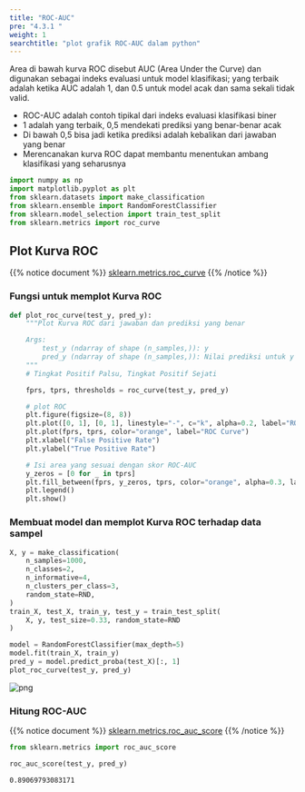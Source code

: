 ```yaml
---
title: "ROC-AUC"
pre: "4.3.1 "
weight: 1
searchtitle: "plot grafik ROC-AUC dalam python"
---
```


Area di bawah kurva ROC disebut AUC (Area Under the Curve) dan digunakan sebagai indeks evaluasi untuk model klasifikasi; yang terbaik adalah ketika AUC adalah 1, dan 0.5 untuk model acak dan sama sekali tidak valid.

- ROC-AUC adalah contoh tipikal dari indeks evaluasi klasifikasi biner
- 1 adalah yang terbaik, 0,5 mendekati prediksi yang benar-benar acak
- Di bawah 0,5 bisa jadi ketika prediksi adalah kebalikan dari jawaban yang benar
- Merencanakan kurva ROC dapat membantu menentukan ambang klasifikasi yang seharusnya


```python
import numpy as np
import matplotlib.pyplot as plt
from sklearn.datasets import make_classification
from sklearn.ensemble import RandomForestClassifier
from sklearn.model_selection import train_test_split
from sklearn.metrics import roc_curve
```

## Plot Kurva ROC
{{% notice document %}}
[sklearn.metrics.roc_curve](https://scikit-learn.org/stable/modules/generated/sklearn.metrics.roc_curve.html)
{{% /notice %}}

### Fungsi untuk memplot Kurva ROC

```python
def plot_roc_curve(test_y, pred_y):
    """Plot Kurva ROC dari jawaban dan prediksi yang benar

    Args:
        test_y (ndarray of shape (n_samples,)): y
        pred_y (ndarray of shape (n_samples,)): Nilai prediksi untuk y
    """
    # Tingkat Positif Palsu, Tingkat Positif Sejati

    fprs, tprs, thresholds = roc_curve(test_y, pred_y)

    # plot ROC
    plt.figure(figsize=(8, 8))
    plt.plot([0, 1], [0, 1], linestyle="-", c="k", alpha=0.2, label="ROC-AUC=0.5")
    plt.plot(fprs, tprs, color="orange", label="ROC Curve")
    plt.xlabel("False Positive Rate")
    plt.ylabel("True Positive Rate")

    # Isi area yang sesuai dengan skor ROC-AUC
    y_zeros = [0 for _ in tprs]
    plt.fill_between(fprs, y_zeros, tprs, color="orange", alpha=0.3, label="ROC-AUC")
    plt.legend()
    plt.show()
```

### Membuat model dan memplot Kurva ROC terhadap data sampel

```python
X, y = make_classification(
    n_samples=1000,
    n_classes=2,
    n_informative=4,
    n_clusters_per_class=3,
    random_state=RND,
)
train_X, test_X, train_y, test_y = train_test_split(
    X, y, test_size=0.33, random_state=RND
)

model = RandomForestClassifier(max_depth=5)
model.fit(train_X, train_y)
pred_y = model.predict_proba(test_X)[:, 1]
plot_roc_curve(test_y, pred_y)
```


    
![png](/images/eval/classification/ROC-AUC_files/ROC-AUC_6_0.png)
    


### Hitung ROC-AUC
{{% notice document %}}
[sklearn.metrics.roc_auc_score](https://scikit-learn.org/stable/modules/generated/sklearn.metrics.roc_auc_score.html)
{{% /notice %}}


```python
from sklearn.metrics import roc_auc_score

roc_auc_score(test_y, pred_y)
```




    0.89069793083171


